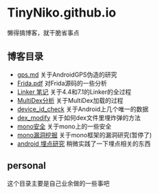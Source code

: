 # TinyNiko.github.io
懒得搞博客，就干脆省事点
## 博客目录
* [gps.md](./gps.md) 关于AndroidGPS伪造的研究
* [Frida.pdf](./Frida.pdf) 对Frida源码的一些分析
* [Linker 笔记](./Linker.pdf) 关于4.4和7.1的Linker的全过程
* [MultiDex分析](./MultiDex分析.md) 关于MultiDex加载的过程
* [device_id_check](./device_id_check.md) 关于Android上几个唯一的数据
* [dex_modify](./dex_modify.md) 关于如何dex文件里埋炸弹的方法
* [mono安全](./mono安全相关.md) 关于mono上的一些安全
* [mono漏洞挖掘](./mono漏洞挖掘.md) 关于mono框架的漏洞研究(暂停了)
* [android 埋点研究](./埋点.md) 稍微实践了一下埋点相关的东西

## personal
这个目录主要是自己业余做的一些事吧




